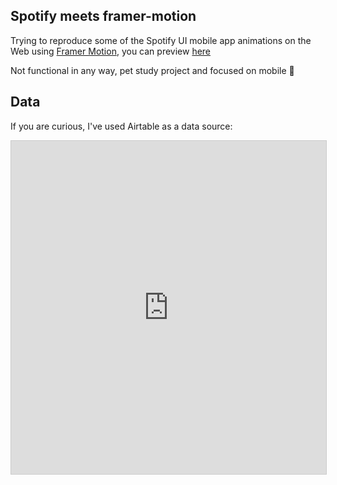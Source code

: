 ## Spotify meets framer-motion
Trying to reproduce some of the Spotify UI mobile app animations on the Web using [Framer Motion](https://www.framer.com/motion/), you can preview [here](http://spotify-framer-motion.netlify.app)

Not functional in any way, pet study project and focused on mobile 🤠

## Data

If you are curious, I've used Airtable as a data source:

<iframe class="airtable-embed" src="https://airtable.com/embed/shrrPnklbU69J2qZ1?backgroundColor=green" frameborder="0" onmousewheel="" width="100%" height="533" style="background: transparent; border: 1px solid #ccc;"></iframe>
